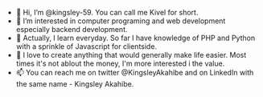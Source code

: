 - 👋 Hi, I’m @kingsley-59. You can call me Kivel for short.
- 👀 I’m interested in computer programing and web development especially backend development.
- 🌱 Actually, I learn everyday. So far I have knowledge of PHP and Python with a sprinkle of Javascript for clientside.
- 💞️ I love to create anything that would generally make life easier. Most times it's not ablout the money, I'm more interested i the value.
- 📫 You can reach me on twitter @KingsleyAkahibe and on LinkedIn with the same name - Kingsley Akahibe.

<!---
kingsley-59/kingsley-59 is a ✨ special ✨ repository because its `README.md` (this file) appears on your GitHub profile.
You can click the Preview link to take a look at your changes.
--->
